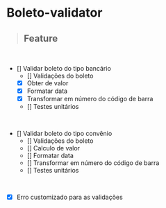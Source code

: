 # **Boleto-validator**

> ## Feature
<br />

- [] Validar boleto do tipo bancário
  - [] Validações do boleto  
  - [X] Obter de valor
  - [X] Formatar data
  - [X] Transformar em número do código de barra
  - [] Testes unitários

<br />

- []  Validar boleto do tipo convênio
  - [] Validações do boleto
  - [] Calculo de valor
  - [] Formatar data
  - [] Transformar em número do código de barra
  - [] Testes unitários

<br />

- [X] Erro customizado para as validações


